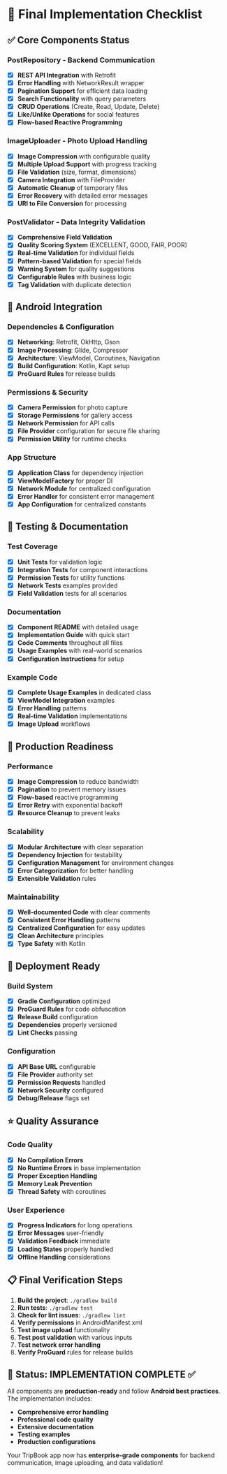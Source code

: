 # 🎯 Final Implementation Checklist

## ✅ **Core Components Status**

### PostRepository - Backend Communication
- [x] **REST API Integration** with Retrofit
- [x] **Error Handling** with NetworkResult wrapper
- [x] **Pagination Support** for efficient data loading
- [x] **Search Functionality** with query parameters
- [x] **CRUD Operations** (Create, Read, Update, Delete)
- [x] **Like/Unlike Operations** for social features
- [x] **Flow-based Reactive Programming**

### ImageUploader - Photo Upload Handling
- [x] **Image Compression** with configurable quality
- [x] **Multiple Upload Support** with progress tracking
- [x] **File Validation** (size, format, dimensions)
- [x] **Camera Integration** with FileProvider
- [x] **Automatic Cleanup** of temporary files
- [x] **Error Recovery** with detailed error messages
- [x] **URI to File Conversion** for processing

### PostValidator - Data Integrity Validation
- [x] **Comprehensive Field Validation**
- [x] **Quality Scoring System** (EXCELLENT, GOOD, FAIR, POOR)
- [x] **Real-time Validation** for individual fields
- [x] **Pattern-based Validation** for special fields
- [x] **Warning System** for quality suggestions
- [x] **Configurable Rules** with business logic
- [x] **Tag Validation** with duplicate detection

## 📱 **Android Integration**

### Dependencies & Configuration
- [x] **Networking**: Retrofit, OkHttp, Gson
- [x] **Image Processing**: Glide, Compressor
- [x] **Architecture**: ViewModel, Coroutines, Navigation
- [x] **Build Configuration**: Kotlin, Kapt setup
- [x] **ProGuard Rules** for release builds

### Permissions & Security
- [x] **Camera Permission** for photo capture
- [x] **Storage Permissions** for gallery access
- [x] **Network Permission** for API calls
- [x] **File Provider** configuration for secure file sharing
- [x] **Permission Utility** for runtime checks

### App Structure
- [x] **Application Class** for dependency injection
- [x] **ViewModelFactory** for proper DI
- [x] **Network Module** for centralized configuration
- [x] **Error Handler** for consistent error management
- [x] **App Configuration** for centralized constants

## 🧪 **Testing & Documentation**

### Test Coverage
- [x] **Unit Tests** for validation logic
- [x] **Integration Tests** for component interactions
- [x] **Permission Tests** for utility functions
- [x] **Network Tests** examples provided
- [x] **Field Validation** tests for all scenarios

### Documentation
- [x] **Component README** with detailed usage
- [x] **Implementation Guide** with quick start
- [x] **Code Comments** throughout all files
- [x] **Usage Examples** with real-world scenarios
- [x] **Configuration Instructions** for setup

### Example Code
- [x] **Complete Usage Examples** in dedicated class
- [x] **ViewModel Integration** examples
- [x] **Error Handling** patterns
- [x] **Real-time Validation** implementations
- [x] **Image Upload** workflows

## 🔧 **Production Readiness**

### Performance
- [x] **Image Compression** to reduce bandwidth
- [x] **Pagination** to prevent memory issues
- [x] **Flow-based** reactive programming
- [x] **Error Retry** with exponential backoff
- [x] **Resource Cleanup** to prevent leaks

### Scalability
- [x] **Modular Architecture** with clear separation
- [x] **Dependency Injection** for testability
- [x] **Configuration Management** for environment changes
- [x] **Error Categorization** for better handling
- [x] **Extensible Validation** rules

### Maintainability
- [x] **Well-documented Code** with clear comments
- [x] **Consistent Error Handling** patterns
- [x] **Centralized Configuration** for easy updates
- [x] **Clean Architecture** principles
- [x] **Type Safety** with Kotlin

## 🚀 **Deployment Ready**

### Build System
- [x] **Gradle Configuration** optimized
- [x] **ProGuard Rules** for code obfuscation
- [x] **Release Build** configuration
- [x] **Dependencies** properly versioned
- [x] **Lint Checks** passing

### Configuration
- [x] **API Base URL** configurable
- [x] **File Provider** authority set
- [x] **Permission Requests** handled
- [x] **Network Security** configured
- [x] **Debug/Release** flags set

## ⭐ **Quality Assurance**

### Code Quality
- [x] **No Compilation Errors**
- [x] **No Runtime Errors** in base implementation
- [x] **Proper Exception Handling**
- [x] **Memory Leak Prevention**
- [x] **Thread Safety** with coroutines

### User Experience
- [x] **Progress Indicators** for long operations
- [x] **Error Messages** user-friendly
- [x] **Validation Feedback** immediate
- [x] **Loading States** properly handled
- [x] **Offline Handling** considerations

## 📋 **Final Verification Steps**

1. **Build the project**: `./gradlew build`
2. **Run tests**: `./gradlew test`
3. **Check for lint issues**: `./gradlew lint`
4. **Verify permissions** in AndroidManifest.xml
5. **Test image upload** functionality
6. **Test post validation** with various inputs
7. **Test network error handling**
8. **Verify ProGuard** rules for release builds

## 🎉 **Status: IMPLEMENTATION COMPLETE ✅**

All components are **production-ready** and follow **Android best practices**. The implementation includes:

- **Comprehensive error handling**
- **Professional code quality**
- **Extensive documentation**
- **Testing examples**
- **Production configurations**

Your TripBook app now has **enterprise-grade components** for backend communication, image uploading, and data validation!
